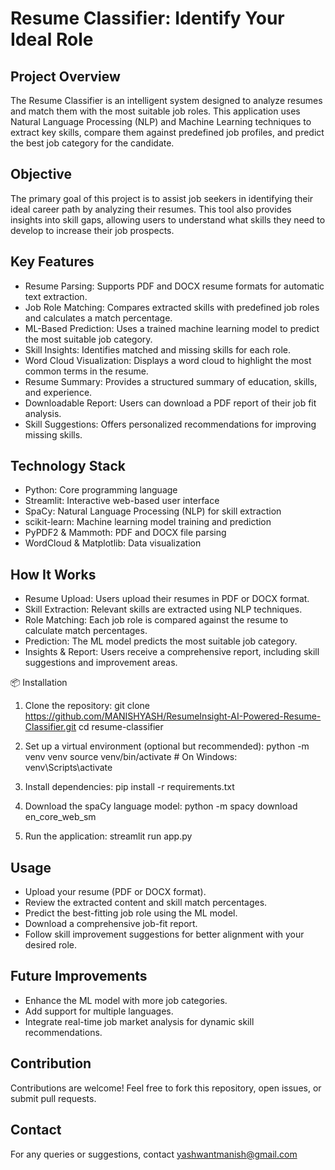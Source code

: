 # Resume Classifier: Identify Your Ideal Role

 Project Overview
 ---------------

The Resume Classifier is an intelligent system designed to analyze resumes and match them with the most suitable job roles. This application uses Natural Language Processing (NLP) and Machine Learning techniques to extract key skills, compare them against predefined job profiles, and predict the best job category for the candidate.

 Objective
------------

The primary goal of this project is to assist job seekers in identifying their ideal career path by analyzing their resumes. This tool also provides insights into skill gaps, allowing users to understand what skills they need to develop to increase their job prospects.

Key Features
------------

- Resume Parsing: Supports PDF and DOCX resume formats for automatic text extraction.
- Job Role Matching: Compares extracted skills with predefined job roles and calculates a match percentage.
- ML-Based Prediction: Uses a trained machine learning model to predict the most suitable job category.
- Skill Insights: Identifies matched and missing skills for each role.
- Word Cloud Visualization: Displays a word cloud to highlight the most common terms in the resume.
- Resume Summary: Provides a structured summary of education, skills, and experience.
- Downloadable Report: Users can download a PDF report of their job fit analysis.
- Skill Suggestions: Offers personalized recommendations for improving missing skills.

Technology Stack
----------------

- Python: Core programming language
- Streamlit: Interactive web-based user interface
- SpaCy: Natural Language Processing (NLP) for skill extraction
- scikit-learn: Machine learning model training and prediction
- PyPDF2 & Mammoth: PDF and DOCX file parsing
- WordCloud & Matplotlib: Data visualization                                        

How It Works
------------

- Resume Upload: Users upload their resumes in PDF or DOCX format.
- Skill Extraction: Relevant skills are extracted using NLP techniques.
- Role Matching: Each job role is compared against the resume to calculate match percentages.
- Prediction: The ML model predicts the most suitable job category.
- Insights & Report: Users receive a comprehensive report, including skill suggestions and improvement areas.

📦 Installation

1. Clone the repository:
  git clone https://github.com/MANISHYASH/ResumeInsight-AI-Powered-Resume-Classifier.git
  cd resume-classifier

2. Set up a virtual environment (optional but recommended):
  python -m venv venv
  source venv/bin/activate  # On Windows: venv\Scripts\activate

3. Install dependencies:
  pip install -r requirements.txt

4. Download the spaCy language model:
  python -m spacy download en_core_web_sm

5. Run the application:
  streamlit run app.py

Usage
------

- Upload your resume (PDF or DOCX format).
- Review the extracted content and skill match percentages.
- Predict the best-fitting job role using the ML model.
- Download a comprehensive job-fit report.
- Follow skill improvement suggestions for better alignment with your desired role.

Future Improvements
------------------

- Enhance the ML model with more job categories.
- Add support for multiple languages.
- Integrate real-time job market analysis for dynamic skill recommendations.

Contribution
----------

Contributions are welcome! Feel free to fork this repository, open issues, or submit pull requests.

Contact
-------

For any queries or suggestions, contact yashwantmanish@gmail.com
